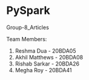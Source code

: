 # PySpark
Group-8_Articles

Team Members:
1) Reshma Dua - 20BDA05
2) Akhil Matthews - 20BDA08
3) Rishab Sarkar - 20BDA26
4) Megha Roy - 20BDA41

